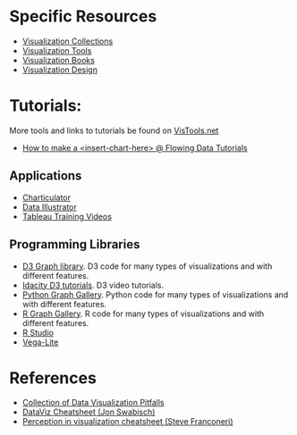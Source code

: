 # Specific Resources

* [Visualization Collections](res-collections.html)
* [Visualization Tools](res-tools.html)
* [Visualization Books](res-books.html)
* [Visualization Design](res-visdesign.html)

# Tutorials: 

More tools and links to tutorials be found on [VisTools.net](https://vistools.net)

* [How to make a \<insert-chart-here> @ Flowing Data Tutorials](https://flowingdata.com/category/tutorials)

## Applications
* [Charticulator](https://charticulator.com/docs/getting-started.html)
* [Data Illustrator](http://data-illustrator.com/tutorial.php)
* [Tableau Training Videos](https://www.tableau.com/en-gb/learn/training/20204)

## Programming Libraries
* [D3 Graph library](https://www.d3-graph-gallery.com/). D3 code for many types of visualizations and with different features. 
* [Idacity D3 tutorials](https://www.udacity.com/course/data-visualization-and-d3js--ud507). D3 video tutorials.
* [Python Graph Gallery](https://python-graph-gallery.com/). Python code for many types of visualizations and with different features. 
* [R Graph Gallery](https://www.r-graph-gallery.com/). R code for many types of visualizations and with different features. 
* [R Studio](https://education.rstudio.com)
* [Vega-Lite](https://vega.github.io/vega-lite/tutorials/getting_started.html)

# References
* [Collection of Data Visualization Pitfalls](http://www.google.com/url?q=http%3A%2F%2Fflowingdata.com%2F2018%2F08%2F08%2Fcollection-of-data-visualization-pitfalls%2F&sa=D&sntz=1&usg=AFQjCNE1ZKpKSTUtFbTgotyhuQMnrZWVuQ)
* [DataViz Cheatsheet (Jon Swabisch)](https://www.google.com/url?q=https%3A%2F%2Fpolicyviz.com%2F2018%2F08%2F07%2Fdataviz-cheatsheet%2F&sa=D&sntz=1&usg=AFQjCNGxljYhe3m52ZbQ1uKYDdoB2P3Nmg)
* [Perception in visualization cheatsheet (Steve Franconeri)](http://www.google.com/url?q=http%3A%2F%2Fexperception.net%2FFranconeri_ExperCeptionDotNet_ChartChooser.pdf&sa=D&sntz=1&usg=AFQjCNE3dZLJN_TQbKIGM7K06s5w6M-ubA)



